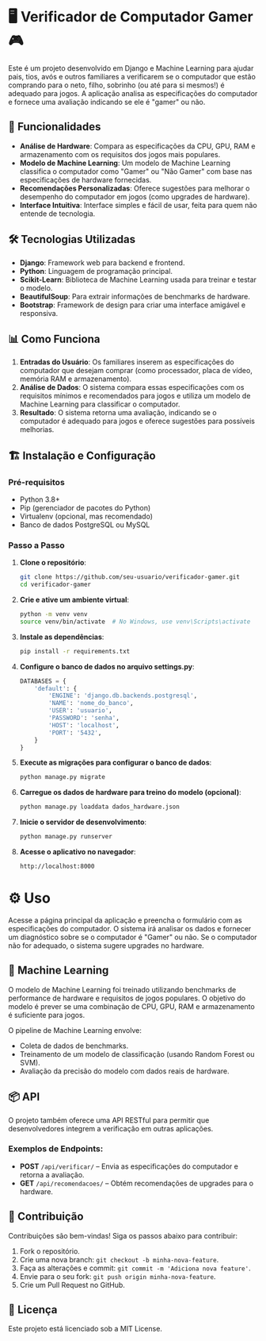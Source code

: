 # 🖥️ Verificador de Computador Gamer 🎮

Este é um projeto desenvolvido em Django e Machine Learning para ajudar pais, tios, avós e outros familiares a verificarem se o computador que estão comprando para o neto, filho, sobrinho (ou até para si mesmos!) é adequado para jogos. A aplicação analisa as especificações do computador e fornece uma avaliação indicando se ele é "gamer" ou não.

## 🚀 Funcionalidades

- **Análise de Hardware**: Compara as especificações da CPU, GPU, RAM e armazenamento com os requisitos dos jogos mais populares.
- **Modelo de Machine Learning**: Um modelo de Machine Learning classifica o computador como "Gamer" ou "Não Gamer" com base nas especificações de hardware fornecidas.
- **Recomendações Personalizadas**: Oferece sugestões para melhorar o desempenho do computador em jogos (como upgrades de hardware).
- **Interface Intuitiva**: Interface simples e fácil de usar, feita para quem não entende de tecnologia.
  
## 🛠️ Tecnologias Utilizadas

- **Django**: Framework web para backend e frontend.
- **Python**: Linguagem de programação principal.
- **Scikit-Learn**: Biblioteca de Machine Learning usada para treinar e testar o modelo.
- **BeautifulSoup**: Para extrair informações de benchmarks de hardware.
- **Bootstrap**: Framework de design para criar uma interface amigável e responsiva.

## 📊 Como Funciona

1. **Entradas do Usuário**: Os familiares inserem as especificações do computador que desejam comprar (como processador, placa de vídeo, memória RAM e armazenamento).
2. **Análise de Dados**: O sistema compara essas especificações com os requisitos mínimos e recomendados para jogos e utiliza um modelo de Machine Learning para classificar o computador.
3. **Resultado**: O sistema retorna uma avaliação, indicando se o computador é adequado para jogos e oferece sugestões para possíveis melhorias.

## 🏗️ Instalação e Configuração

### Pré-requisitos

- Python 3.8+
- Pip (gerenciador de pacotes do Python)
- Virtualenv (opcional, mas recomendado)
- Banco de dados PostgreSQL ou MySQL

### Passo a Passo

1. **Clone o repositório**:
   ```bash
   git clone https://github.com/seu-usuario/verificador-gamer.git
   cd verificador-gamer
   ```
   
2. **Crie e ative um ambiente virtual**:
   ```bash
   python -m venv venv
   source venv/bin/activate  # No Windows, use venv\Scripts\activate
   ```

3. **Instale as dependências**:

   ```bash
   pip install -r requirements.txt
   ```
   
4. **Configure o banco de dados no arquivo settings.py**:

   ```python
   DATABASES = {
       'default': {
           'ENGINE': 'django.db.backends.postgresql',
           'NAME': 'nome_do_banco',
           'USER': 'usuario',
           'PASSWORD': 'senha',
           'HOST': 'localhost',
           'PORT': '5432',
       }
   }
   ```
   

5. **Execute as migrações para configurar o banco de dados**:

   ```python
   python manage.py migrate
   ```

6. **Carregue os dados de hardware para treino do modelo (opcional)**:

   ```bash
   python manage.py loaddata dados_hardware.json
   ```
   
7. **Inicie o servidor de desenvolvimento**:

   ```bash
   python manage.py runserver
   ```
   
8. **Acesse o aplicativo no navegador**:

   ```bash
   http://localhost:8000
   ```
   
# ⚙️ Uso
Acesse a página principal da aplicação e preencha o formulário com as especificações do computador. O sistema irá analisar os dados e fornecer um diagnóstico sobre se o computador é "Gamer" ou não. Se o computador não for adequado, o sistema sugere upgrades no hardware.

## 🤖 Machine Learning
O modelo de Machine Learning foi treinado utilizando benchmarks de performance de hardware e requisitos de jogos populares. O objetivo do modelo é prever se uma combinação de CPU, GPU, RAM e armazenamento é suficiente para jogos.

O pipeline de Machine Learning envolve:
- Coleta de dados de benchmarks.
- Treinamento de um modelo de classificação (usando Random Forest ou SVM).
- Avaliação da precisão do modelo com dados reais de hardware.

## 📦 API
O projeto também oferece uma API RESTful para permitir que desenvolvedores integrem a verificação em outras aplicações.

### Exemplos de Endpoints:
- **POST** `/api/verificar/` – Envia as especificações do computador e retorna a avaliação.
- **GET** `/api/recomendacoes/` – Obtém recomendações de upgrades para o hardware.

## 📝 Contribuição
Contribuições são bem-vindas! Siga os passos abaixo para contribuir:
1. Fork o repositório.
2. Crie uma nova branch: `git checkout -b minha-nova-feature`.
3. Faça as alterações e commit: `git commit -m 'Adiciona nova feature'`.
4. Envie para o seu fork: `git push origin minha-nova-feature`.
5. Crie um Pull Request no GitHub.

## 📄 Licença
Este projeto está licenciado sob a MIT License.
